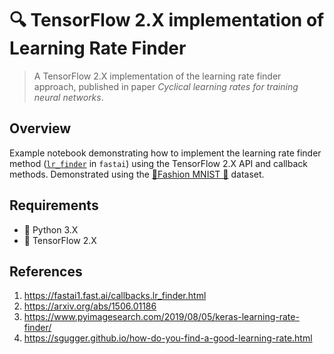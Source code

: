# 🔍 TensorFlow 2.X implementation of Learning Rate Finder
> A TensorFlow 2.X implementation of the learning rate finder approach, published in paper _Cyclical learning rates for training neural networks_.

## Overview
Example notebook demonstrating how to implement the learning rate finder method ([`lr_finder`](https://fastai1.fast.ai/callbacks.lr_finder.html) in `fastai`) using the TensorFlow 2.X API and callback methods. Demonstrated using the [👕Fashion MNIST 👗](https://github.com/zalandoresearch/fashion-mnist) dataset.


## Requirements
- 🐍 Python 3.X
- 🔶 TensorFlow 2.X


## References
1. https://fastai1.fast.ai/callbacks.lr_finder.html
2. https://arxiv.org/abs/1506.01186
3. https://www.pyimagesearch.com/2019/08/05/keras-learning-rate-finder/
4. https://sgugger.github.io/how-do-you-find-a-good-learning-rate.html
